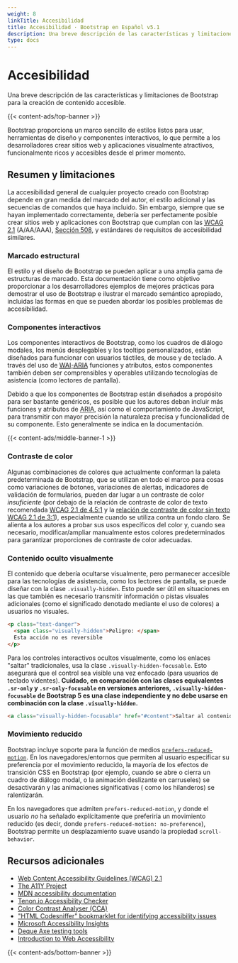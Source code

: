 ```yaml
---
weight: 8
linkTitle: Accesibilidad
title: Accesibilidad · Bootstrap en Español v5.1
description: Una breve descripción de las características y limitaciones de Bootstrap para la creación de contenido accesible.
type: docs
---
```


# Accesibilidad

Una breve descripción de las características y limitaciones de Bootstrap para la creación de contenido accesible.

{{< content-ads/top-banner >}}

Bootstrap proporciona un marco sencillo de estilos listos para usar, herramientas de diseño y componentes interactivos, lo que permite a los desarrolladores crear sitios web y aplicaciones visualmente atractivos, funcionalmente ricos y accesibles desde el primer momento.

## Resumen y limitaciones

La accesibilidad general de cualquier proyecto creado con Bootstrap depende en gran medida del marcado del autor, el estilo adicional y las secuencias de comandos que haya incluido. Sin embargo, siempre que se hayan implementado correctamente, debería ser perfectamente posible crear sitios web y aplicaciones con Bootstrap que cumplan con las [<abbr title="Pautas de accesibilidad al contenido web">WCAG</abbr> 2.1](https://www.w3.org/TR/WCAG/) (A/AA/AAA), [Sección 508](https://www.section508.gov/), y estándares de requisitos de accesibilidad similares.

### Marcado estructural

El estilo y el diseño de Bootstrap se pueden aplicar a una amplia gama de estructuras de marcado. Esta documentación tiene como objetivo proporcionar a los desarrolladores ejemplos de mejores prácticas para demostrar el uso de Bootstrap e ilustrar el marcado semántico apropiado, incluidas las formas en que se pueden abordar los posibles problemas de accesibilidad.

### Componentes interactivos

Los componentes interactivos de Bootstrap, como los cuadros de diálogo modales, los menús desplegables y los tooltips personalizados, están diseñados para funcionar con usuarios táctiles, de mouse y de teclado. A través del uso de [<abbr title="Iniciativa de Accesibilidad Web">WAI</abbr>-<abbr title="Accessible Rich Internet Applications">ARIA</abbr>](https://www.w3.org/WAI/standards-guidelines/aria/) funciones y atributos, estos componentes también deben ser comprensibles y operables utilizando tecnologías de asistencia (como lectores de pantalla).

Debido a que los componentes de Bootstrap están diseñados a propósito para ser bastante genéricos, es posible que los autores deban incluir más funciones y atributos de <abbr title="Accessible Rich Internet Applications">ARIA</abbr>, así como el comportamiento de JavaScript, para transmitir con mayor precisión la naturaleza precisa y funcionalidad de su componente. Esto generalmente se indica en la documentación.

{{< content-ads/middle-banner-1 >}}

### Contraste de color

Algunas combinaciones de colores que actualmente conforman la paleta predeterminada de Bootstrap, que se utilizan en todo el marco para cosas como variaciones de botones, variaciones de alertas, indicadores de validación de formularios, pueden dar lugar a un contraste de color *insuficiente* (por debajo de la relación de contraste de color de texto recomendada [WCAG 2.1 de 4.5:1](https://www.w3.org/TR/WCAG/#contrast-minimum) y la [relación de contraste de color sin texto WCAG 2.1 de 3:1](https://www.w3.org/TR/WCAG/#non-text-contrast)), especialmente cuando se utiliza contra un fondo claro. Se alienta a los autores a probar sus usos específicos del color y, cuando sea necesario, modificar/ampliar manualmente estos colores predeterminados para garantizar proporciones de contraste de color adecuadas.

### Contenido oculto visualmente

El contenido que debería ocultarse visualmente, pero permanecer accesible para las tecnologías de asistencia, como los lectores de pantalla, se puede diseñar con la clase `.visually-hidden`. Esto puede ser útil en situaciones en las que también es necesario transmitir información o pistas visuales adicionales (como el significado denotado mediante el uso de colores) a usuarios no visuales.

```html
<p class="text-danger">
  <span class="visually-hidden">Peligro: </span>
  Esta acción no es reversible
</p>
```

Para los controles interactivos ocultos visualmente, como los enlaces "saltar" tradicionales, usa la clase `.visually-hidden-focusable`. Esto asegurará que el control sea visible una vez enfocado (para usuarios de teclado videntes). **Cuidado, en comparación con las clases equivalentes `.sr-only` y `.sr-only-focusable` en versiones anteriores, `.visually-hidden-focusable` de Bootstrap 5 es una clase independiente y no debe usarse en combinación con la clase `.visually-hidden`.**

```html
<a class="visually-hidden-focusable" href="#content">Saltar al contenido principal</a>
```

### Movimiento reducido

Bootstrap incluye soporte para la función de medios [`prefers-reduced-motion`](https://www.w3.org/TR/mediaqueries-5/#prefers-reduced-motion). En los navegadores/entornos que permiten al usuario especificar su preferencia por el movimiento reducido, la mayoría de los efectos de transición CSS en Bootstrap (por ejemplo, cuando se abre o cierra un cuadro de diálogo modal, o la animación deslizante en carruseles) se desactivarán y las animaciones significativas ( como los hilanderos) se ralentizarán.

En los navegadores que admiten `prefers-reduced-motion`, y donde el usuario *no* ha señalado explícitamente que preferiría un movimiento reducido (es decir, donde `prefers-reduced-motion: no-preference`), Bootstrap permite un desplazamiento suave usando la propiedad `scroll-behavior`.

## Recursos adicionales

- [Web Content Accessibility Guidelines (WCAG) 2.1](https://www.w3.org/TR/WCAG/)
- [The A11Y Project](https://www.a11yproject.com/)
- [MDN accessibility documentation](https://developer.mozilla.org/en-US/docs/Web/Accessibility)
- [Tenon.io Accessibility Checker](https://tenon.io/)
- [Color Contrast Analyser (CCA)](https://www.tpgi.com/color-contrast-checker/)
- ["HTML Codesniffer" bookmarklet for identifying accessibility issues](https://github.com/squizlabs/HTML_CodeSniffer)
- [Microsoft Accessibility Insights](https://accessibilityinsights.io/)
- [Deque Axe testing tools](https://www.deque.com/axe/)
- [Introduction to Web Accessibility](https://www.w3.org/WAI/fundamentals/accessibility-intro/)

{{< content-ads/bottom-banner >}}